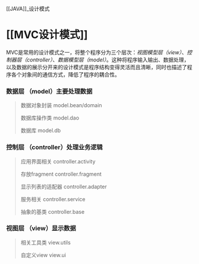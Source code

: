 <!--
 * @Description: 
 * @version: JDK17
 * @Author: Aaron.Li
 * @Date: 2022-02-15 22:14:17
 * @LastEditTime: 2022-03-09 15:07:32
-->

[[JAVA]]_设计模式

# [[MVC设计模式]]
MVC是常用的设计模式之一，将整个程序分为三个层次：*视图模型层（view）*、*控制器层（controller）*、*数据模型层（model）*。这种将程序输入输出、数据处理，以及数据的展示分开来的设计模式是程序结构变得灵活而且清晰，同时也描述了程序各个对象间的通信方式，降低了程序的耦合性。

### 数据层 （model）主要处理数据
>数据对象封装  model.bean/domain
> 
>数据库操作类  model.dao
> 
>数据库 model.db
### 控制层 （controller）处理业务逻辑
>应用界面相关 controller.activity
> 
>存放fragment controller.fragment
> 
>显示列表的适配器 controller.adapter
> 
>服务相关 controller.service
> 
>抽象的基类 controller.base
### 视图层 （view）显示数据
>相关工具类 view.utils
> 
>自定义view view.ui


